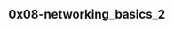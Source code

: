 ## 0x08-networking_basics_2

<p><img src="https://s3.amazonaws.com/intranet-projects-files/holbertonschool-sysadmin_devops/285/s7kpNYq.png" alt="" loading='lazy' style="" /></p>

